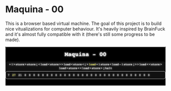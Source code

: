# Maquina - 00

This is a browser based virtual machine. The goal of this project is to build
nice vitualizations for computer behaviour. It's heavily inspired by BrainFuck
and it's almost fully compatible with it (there's still some progress to be
made).

![](img.jpg)
